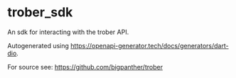 # trober_sdk

An sdk for interacting with the trober API.

Autogenerated using https://openapi-generator.tech/docs/generators/dart-dio.

For source see: https://github.com/bigpanther/trober